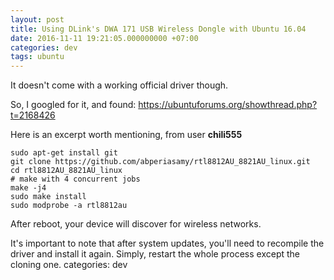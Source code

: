 ```yaml
---
layout: post
title: Using DLink's DWA 171 USB Wireless Dongle with Ubuntu 16.04
date: 2016-11-11 19:21:05.000000000 +07:00
categories: dev
tags: ubuntu
---
```

It doesn't come with a working official driver though.

So, I googled for it, and found: https://ubuntuforums.org/showthread.php?t=2168426

Here is an excerpt worth mentioning, from user **chili555**

```
sudo apt-get install git
git clone https://github.com/abperiasamy/rtl8812AU_8821AU_linux.git
cd rtl8812AU_8821AU_linux
# make with 4 concurrent jobs
make -j4
sudo make install
sudo modprobe -a rtl8812au
```

After reboot, your device will discover for wireless networks.

It's important to note that after system updates, you'll need to recompile the driver and install it again. Simply, restart the whole process except the cloning one.
categories: dev
